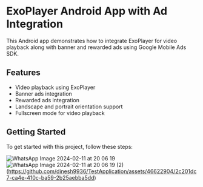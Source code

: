 # ExoPlayer Android App with Ad Integration

This Android app demonstrates how to integrate ExoPlayer for video playback along with banner and rewarded ads using Google Mobile Ads SDK.

## Features

- Video playback using ExoPlayer
- Banner ads integration
- Rewarded ads integration
- Landscape and portrait orientation support
- Fullscreen mode for video playback

## Getting Started

To get started with this project, follow these steps:

![WhatsApp Image 2024-02-11 at 20 06 19](https://github.com/dinesh9936/TestApplication/assets/46622904/d62293cb-f220-4374-b34f-ba6fe1961878)
![WhatsApp Image 2024-02-11 at 20 06 19 (2)](https://github.com/dinesh9936/TestApplication/assets/46622904/1f4f20e1-fe9c-4616-ba82-85baba474c9f)
(https://github.com/dinesh9936/TestApplication/assets/46622904/2c201dc7-ca4e-410c-ba59-2b25aebba5dd)
